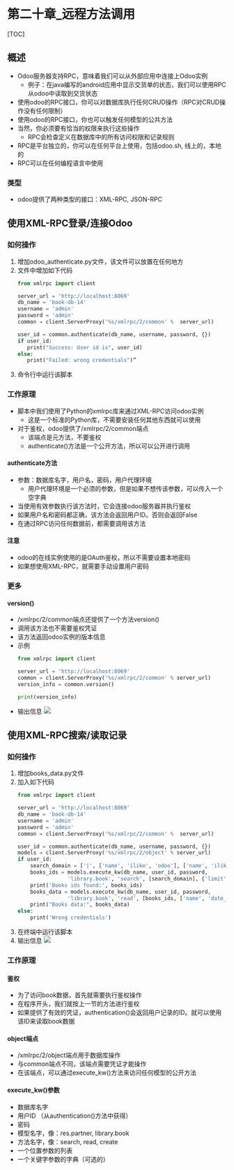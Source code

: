 


# 第二十章_远程方法调用

[TOC]

## 概述
* Odoo服务器支持RPC，意味着我们可以从外部应用中连接上Odoo实例
    * 例子：在java编写的android应用中显示交货单的状态，我们可以使用RPC从odoo中读取到交货状态
* 使用odoo的RPC接口，你可以对数据库执行任何CRUD操作（RPC对CRUD操作没有任何限制）
* 使用odoo的RPC接口，你也可以触发任何模型的公共方法
* 当然，你必须要有恰当的权限来执行这些操作
    * RPC会检查定义在数据库中的所有访问权限和记录规则
* RPC是平台独立的，你可以在任何平台上使用，包括odoo.sh, 线上的，本地的
* RPC可以在任何编程语言中使用

### 类型
* odoo提供了两种类型的接口：XML-RPC, JSON-RPC




## 使用XML-RPC登录/连接Odoo

### 如何操作
1. 增加odoo_authenticate.py文件，该文件可以放置在任何地方
1. 文件中增加如下代码
    ```python
    from xmlrpc import client

    server_url = 'http://localhost:8069'
    db_name = 'book-db-14'
    username = 'admin'
    password = 'admin'
    common = client.ServerProxy('%s/xmlrpc/2/common' %  server_url)

    user_id = common.authenticate(db_name, username, password, {})
    if user_id:
       print("Success: User id is", user_id)
    else:
       print("Failed: wrong credentials")”
    ```
1. 命令行中运行该脚本


### 工作原理
* 脚本中我们使用了Python的xmlrpc库来通过XML-RPC访问odoo实例
    * 这是一个标准的Python库，不需要安装任何其他东西就可以使用
* 对于鉴权，odoo提供了/xmlrpc/2/common端点
    * 该端点是元方法，不要鉴权
    * authenticate()方法是一个公开方法，所以可以公开进行调用

#### authenticate方法
* 参数：数据库名字，用户名，密码，用户代理环境
    * 用户代理环境是一个必须的参数，但是如果不想传该参数，可以传入一个空字典
* 当使用有效参数执行该方法时，它会连接odoo服务器并执行鉴权
* 如果用户名和密码都正确，该方法会返回用户ID。否则会返回False
* 在通过RPC访问任何数据前，都需要调用该方法

#### 注意
* odoo的在线实例使用的是OAuth鉴权，所以不需要设置本地密码
* 如果想使用XML-RPC，就需要手动设置用户密码



### 更多
#### version()
* /xmlrpc/2/common端点还提供了一个方法version()
* 调用该方法也不需要鉴权凭证
* 该方法返回odoo实例的版本信息
* 示例
    ```python
    from xmlrpc import client

    server_url = 'http://localhost:8069'
    common = client.ServerProxy('%s/xmlrpc/2/common' % server_url)
    version_info = common.version()

    print(version_info)
    ```
* 输出信息
    ![](https://gitee.com/cc12703/figurebed/raw/master/img/20210428191553.png)






## 使用XML-RPC搜索/读取记录


### 如何操作
1. 增加books_data.py文件
1. 加入如下代码
    ```python
    from xmlrpc import client

    server_url = 'http://localhost:8069'
    db_name = 'book-db-14'
    username = 'admin'
    password = 'admin'
    common = client.ServerProxy('%s/xmlrpc/2/common' %  server_url)

    user_id = common.authenticate(db_name, username, password, {})
    models = client.ServerProxy('%s/xmlrpc/2/object' % server_url)
    if user_id:
        search_domain = ['|', ['name', 'ilike', 'odoo'], ['name', 'ilike', 'sql']]
        books_ids = models.execute_kw(db_name, user_id, password, 
                    'library.book', 'search', [search_domain], {'limit': 5})
        print('Books ids found:', books_ids)
        books_data = models.execute_kw(db_name, user_id, password, 
                    'library.book', 'read', [books_ids, ['name', 'date_release']])
        print("Books data:", books_data)
    else:
        print('Wrong credentials')
    ```
1. 在终端中运行该脚本
1. 输出信息
    ![](https://gitee.com/cc12703/figurebed/raw/master/img/20210428192103.png)



### 工作原理
#### 鉴权
* 为了访问book数据，首先就需要执行鉴权操作
* 在程序开头，我们就按上一节的方法进行鉴权
* 如果提供了有效的凭证，authentication()会返回用户记录的ID。就可以使用该ID来读取book数据

#### object端点
* /xmlrpc/2/object端点用于数据库操作
* 与common端点不同，该端点需要凭证才能操作
* 在该端点，可以通过execute_kw()方法来访问任何模型的公开方法


#### execute_kw()参数
* 数据库名字
* 用户ID （从authentication()方法中获得）
* 密码
* 模型名字，像：res.partner, library.book
* 方法名字，像：search, read, create
* 一个位置参数的列表
* 一个关键字参数的字典（可选的）



